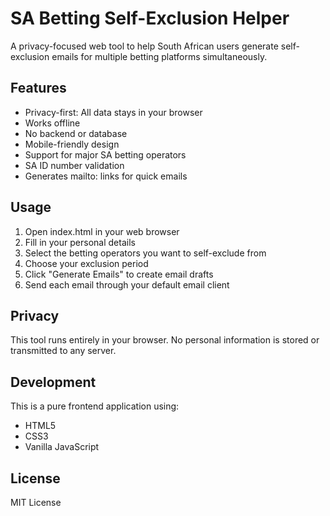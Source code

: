 # SA Betting Self-Exclusion Helper

A privacy-focused web tool to help South African users generate self-exclusion emails for multiple betting platforms simultaneously.

## Features

- Privacy-first: All data stays in your browser
- Works offline
- No backend or database
- Mobile-friendly design
- Support for major SA betting operators
- SA ID number validation
- Generates mailto: links for quick emails

## Usage

1. Open index.html in your web browser
2. Fill in your personal details
3. Select the betting operators you want to self-exclude from
4. Choose your exclusion period
5. Click "Generate Emails" to create email drafts
6. Send each email through your default email client

## Privacy

This tool runs entirely in your browser. No personal information is stored or transmitted to any server.

## Development

This is a pure frontend application using:
- HTML5
- CSS3
- Vanilla JavaScript

## License

MIT License 